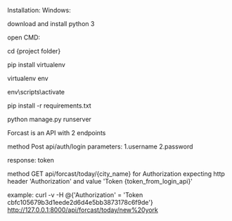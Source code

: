 Installation: Windows:

download and install python 3

open CMD:

cd {project folder}

pip install virtualenv

virtualenv env

env\scripts\activate

pip install -r requirements.txt

python manage.py runserver

Forcast is an API with 2 endpoints

method Post api/auth/login parameters: 1.username 2.password

response: token

method GET api/forcast/today/{city_name} for Authorization expecting http header 'Authorization' and value 'Token {token_from_login_api}'

example: curl -v -H @{'Authorization' = 'Token cbfc105679b3d1eede2d6d4e5bb3873178c6f9de'} http://127.0.0.1:8000/api/forcast/today/new%20york